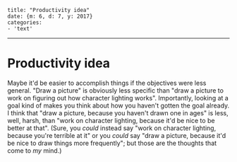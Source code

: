 
    title: "Productivity idea"
    date: {m: 6, d: 7, y: 2017}
    categories:
    - 'text'

---

# Productivity idea

Maybe it'd be easier to accomplish things if the objectives were less general.
"Draw a picture" is obviously less specific than "draw a picture to work on
figuring out how character lighting works". Importantly, looking at a goal kind
of makes you think about how you haven't gotten the goal already. I think that
"draw a picture, because you haven't drawn one in ages" is less, well, harsh,
than "work on character lighting, because it'd be nice to be better at that".
(Sure, you *could* instead say "work on character lighting, because you're
terrible at it" or you *could* say "draw a picture, because it'd be nice to
draw things more frequently"; but those are the thoughts that come to *my*
mind.)
